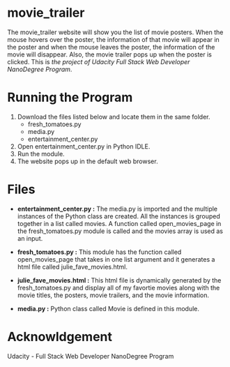 # movie_trailer
The movie_trailer website will show you the list of movie posters. When the mouse hovers over the poster, the information of that movie will appear in the poster and when the mouse leaves the poster, the information of the movie will disappear. Also, the movie trailer pops up when the poster is clicked. This is _the project of Udacity Full Stack Web Developer NanoDegree Program_. 

# Running the Program
1. Download the files listed below and locate them in the same folder.
    - fresh_tomatoes.py
    - media.py
    - entertainment_center.py
2. Open entertainment_center.py in Python IDLE.
3. Run the module.
4. The website pops up in the default web browser. 

# Files
* **entertainment_center.py :** The media.py is imported and the multiple instances of the Python class are created. All the instances is grouped together in a list called movies. A function called open_movies_page in the fresh_tomatoes.py module is called and the movies array is used as an input. 

* **fresh_tomatoes.py :** This module has the function called open_movies_page that takes in one list argument and it generates a html file called julie_fave_movies.html.

* **julie_fave_movies.html :** This html file is dynamically generated by the fresh_tomatoes.py and display all of my favortie movies along with the movie titles, the posters, movie trailers, and the movie information.

* **media.py :** Python class called Movie is defined in this module.


# Acknowldgement
Udacity - Full Stack Web Developer NanoDegree Program
